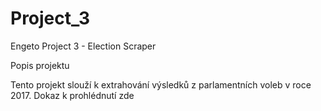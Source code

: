 # Project_3
Engeto Project 3 - Election Scraper

Popis projektu

Tento projekt slouží k extrahování výsledků z parlamentních voleb v roce 2017. Dokaz k prohlédnutí zde
